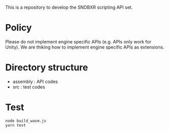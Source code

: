 This is a repository to develop the SNDBXR scripting API set.

# Policy
Please do not implement engine specific APIs (e.g. APIs only work for Unity).
We are thiking how to implement engine specific APIs as extensions.

# Directory structure
- assembly : API codes
- src : test codes

# Test
```
node build_wasm.js
yarn test
```